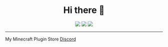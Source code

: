 <h1 align="center">Hi there 👋</h1>
<p align="center">
  <img src = "https://github-readme-stats.vercel.app/api?username=30TageBan&show_icons=true&count_private=true&theme=darcula&hide_border=true&hide=issues&bg_color=00000000">
  <img src = "https://github-readme-stats.vercel.app/api/top-langs/?username=30TageBan&layout=compact&hide_border=true&theme=darcula&bg_color=00000000&langs_count=6">
  <!--img src = "https://github-readme-stats.vercel.app/api/wakatime?username=@30TageBan&layout=compact&hide_border=true&theme=darcula&bg_color=00000000"-->
  <img src = "https://github-readme-streak-stats.herokuapp.com?user=30TageBan&theme=darcula&hide_border=true&background=FFFFFF00">
</p>
<hr>
<p>
  My Minecraft Plugin Store <a href="https://discord.gg/Kxmt6KhhwX">Discord</a>  
</p>


